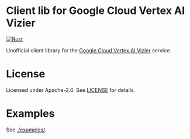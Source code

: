 # Client lib for Google Cloud Vertex AI Vizier

[![Rust](https://github.com/ssoudan/gcp-vertex-ai-vizier/actions/workflows/rust.yml/badge.svg)](https://github.com/ssoudan/gcp-vertex-ai-vizier/actions/workflows/rust.yml)

Unofficial client library for the [Google Cloud Vertex AI Vizier](https://cloud.google.com/vertex-ai/docs/vizier/overview)
service.

# License

Licensed under Apache-2.0. See [LICENSE](./LICENSE) for details.

# Examples

See [./examples/](./examples/).

